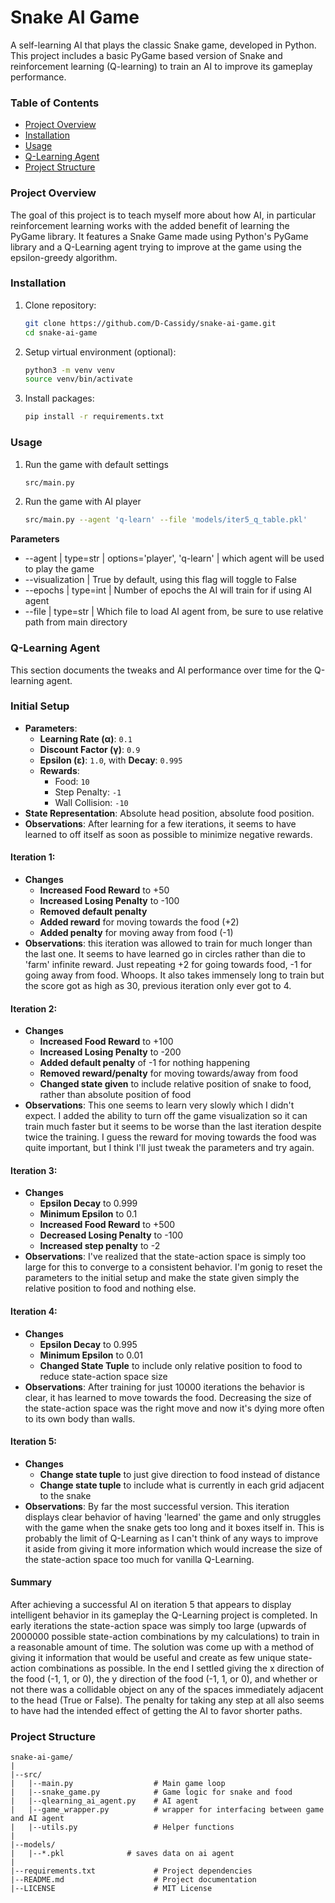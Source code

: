 # Snake AI Game

A self-learning AI that plays the classic Snake game, developed in Python. This project includes a basic 
PyGame based version of Snake and reinforcement learning (Q-learning) to train an AI to improve its gameplay performance.

### Table of Contents
- [Project Overview](#project-overview)
- [Installation](#installation)
- [Usage](#usage)
- [Q-Learning Agent](#q-learning-agent)
- [Project Structure](#project-structure)


### Project Overview
The goal of this project is to teach myself more about how AI, in particular reinforcement learning works with 
the added benefit of learning the PyGame library. It features a Snake Game made using Python's PyGame library 
and a Q-Learning agent trying to improve at the game using the epsilon-greedy algorithm.


### Installation
1. Clone repository:
    ```bash
    git clone https://github.com/D-Cassidy/snake-ai-game.git
    cd snake-ai-game
    ```

2. Setup virtual environment (optional):
    ```bash
    python3 -m venv venv
    source venv/bin/activate
    ```

3. Install packages:
    ```bash
    pip install -r requirements.txt
    ```


### Usage
1. Run the game with default settings
    ```bash
    src/main.py 
    ```

2. Run the game with AI player
    ```bash
    src/main.py --agent 'q-learn' --file 'models/iter5_q_table.pkl'
    ```

**Parameters** 
- --agent | type=str | options='player', 'q-learn' | which agent will be used to play the game 
- --visualization | True by default, using this flag will toggle to False
- --epochs | type=int | Number of epochs the AI will train for if using AI agent
- --file | type=str | Which file to load AI agent from, be sure to use relative path from main directory

### Q-Learning Agent

This section documents the tweaks and AI performance over time for the Q-learning agent.

### Initial Setup
- **Parameters**:
  - **Learning Rate (α)**: `0.1`
  - **Discount Factor (γ)**: `0.9`
  - **Epsilon (ε)**: `1.0`, with **Decay**: `0.995`
  - **Rewards**:
    - Food: `10`
    - Step Penalty: `-1`
    - Wall Collision: `-10`
- **State Representation**: Absolute head position, absolute food position.
- **Observations**: After learning for a few iterations, it seems to have learned to off itself as soon as possible to minimize negative rewards.

#### Iteration 1:
- **Changes**
    - **Increased Food Reward** to +50
    - **Increased Losing Penalty** to -100
    - **Removed default penalty**
    - **Added reward** for moving towards the food (+2)
    - **Added penalty** for moving away from food (-1)
- **Observations**: this iteration was allowed to train for much longer than the last one. It seems to have learned go in circles rather than die to 'farm' infinite reward. Just repeating +2 for going towards food, -1 for going away from food. Whoops. It also takes immensely long to train but the score got as high as 30, previous iteration only ever got to 4.

#### Iteration 2:
- **Changes**
    - **Increased Food Reward** to +100
    - **Increased Losing Penalty** to -200
    - **Added default penalty** of -1 for nothing happening
    - **Removed reward/penalty** for moving towards/away from food
    - **Changed state given** to include relative position of snake to food, rather than absolute position of food
- **Observations**: This one seems to learn very slowly which I didn't expect. I added the ability to turn off the game visualization so it can train much faster but it seems to be worse than the last iteration despite twice the training. I guess the reward for moving towards the food was quite important, but I think I'll just tweak the parameters and try again.

#### Iteration 3:
- **Changes**
    - **Epsilon Decay** to 0.999
    - **Minimum Epsilon** to 0.1
    - **Increased Food Reward** to +500
    - **Decreased Losing Penalty** to -100
    - **Increased step penalty** to -2
- **Observations**: I've realized that the state-action space is simply too large for this to converge to a consistent behavior. I'm gonig to reset the parameters to the initial setup and make the state given simply the relative position to food and nothing else.

#### Iteration 4: 
- **Changes**
    - **Epsilon Decay** to 0.995
    - **Minimum Epsilon** to 0.01
    - **Changed State Tuple** to include only relative position to food to reduce state-action space size
- **Observations**: After training for just 10000 iterations the behavior is clear, it has learned to move towards the food. Decreasing the size of the state-action space was the right move and now it's dying more often to its own body than walls.

#### Iteration 5:
- **Changes**
    - **Change state tuple** to just give direction to food instead of distance
    - **Change state tuple** to include what is currently in each grid adjacent to the snake
- **Observations**: By far the most successful version. This iteration displays clear behavior of having 'learned' the game and only struggles with the game when the snake gets too long and it boxes itself in. This is probably the limit of Q-Learning as I can't think of any ways to improve it aside from giving it more information which would increase the size of the state-action space too much for vanilla Q-Learning.

#### Summary
After achieving a successful AI on iteration 5 that appears to display intelligent behavior in its gameplay the Q-Learning project is completed. In early iterations the state-action space was simply too large (upwards of 2000000 possible state-action combinations by my calculations) to train in a reasonable amount of time. The solution was come up with a method of giving it information that would be useful and create as few unique state-action combinations as possible. In the end I settled giving the x direction of the food (-1, 1, or 0), the y direction of the food (-1, 1, or 0), and whether or not there was a collidable object on any of the spaces immediately adjacent to the head (True or False). The penalty for taking any step at all also seems to have had the intended effect of getting the AI to favor shorter paths.

### Project Structure
```plaintext
snake-ai-game/
|
|--src/
|   |--main.py                  # Main game loop
|   |--snake_game.py            # Game logic for snake and food
|   |--qlearning_ai_agent.py    # AI agent
|   |--game_wrapper.py          # wrapper for interfacing between game and AI agent
|   |--utils.py                 # Helper functions
|
|--models/
|   |--*.pkl              # saves data on ai agent
|
|--requirements.txt             # Project dependencies
|--README.md                    # Project documentation
|--LICENSE                      # MIT License
```
